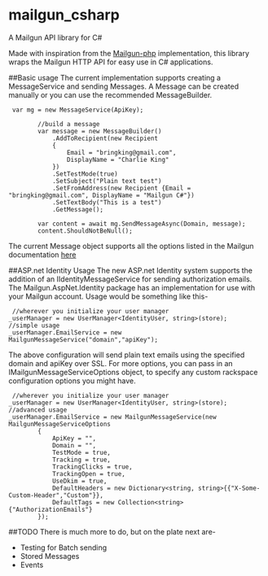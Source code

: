 mailgun_csharp
==============

A Mailgun API library for C#

Made with inspiration from the [Mailgun-php](https://github.com/mailgun/mailgun-php) implementation, this library wraps the
Mailgun HTTP API for easy use in C# applications. 

##Basic usage
The current implementation supports creating a MessageService and sending Messages. A Message can be created manually or 
you can use the recommended MessageBuilder.

     var mg = new MessageService(ApiKey);

            //build a message
            var message = new MessageBuilder()
                .AddToRecipient(new Recipient
                {
                    Email = "bringking@gmail.com",
                    DisplayName = "Charlie King"
                })
                .SetTestMode(true)
                .SetSubject("Plain text test")
                .SetFromAddress(new Recipient {Email = "bringking@gmail.com", DisplayName = "Mailgun C#"})
                .SetTextBody("This is a test")
                .GetMessage();

            var content = await mg.SendMessageAsync(Domain, message);
            content.ShouldNotBeNull();
            
The current Message object supports all the options listed in the Mailgun documentation [here](http://documentation.mailgun.com/api-sending.html#sending)

##ASP.net Identity Usage
The new ASP.net Identity system supports the addition of an IIdentityMessageService for sending authorization emails. The Mailgun.AspNet.Identity package has an implementation for use with your Mailgun account. Usage would be something like this-

     //wherever you initialize your user manager
    _userManager = new UserManager<IdentityUser, string>(store);
    //simple usage
    _userManager.EmailService = new MailgunMessageService("domain","apiKey");
    
The above configuration will send plain text emails using the specified domain and apiKey over SSL. For more options, you can pass in an IMailgunMessageServiceOptions object, to specify any custom rackspace configuration options you might have.

     //wherever you initialize your user manager
    _userManager = new UserManager<IdentityUser, string>(store);
    //advanced usage
    _userManager.EmailService = new MailgunMessageService(new MailgunMessageServiceOptions
            {
                ApiKey = "",
                Domain = "",
                TestMode = true,
                Tracking = true,
                TrackingClicks = true,
                TrackingOpen = true,
                UseDkim = true,
                DefaultHeaders = new Dictionary<string, string>{{"X-Some-Custom-Header","Custom"}},
                DefaultTags = new Collection<string>{"AuthorizationEmails"}
            });
     

##TODO
There is much more to do, but on the plate next are-

* Testing for Batch sending
* Stored Messages
* Events
